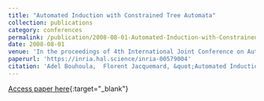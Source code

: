 ```yaml
---
title: "Automated Induction with Constrained Tree Automata"
collection: publications
category: conferences
permalink: /publication/2008-08-01-Automated-Induction-with-Constrained-Tree-Automata
date: 2008-08-01
venue: 'In the proceedings of 4th International Joint Conference on Automated Reasoning (IJCAR), Springer LNAI vol. 5195'
paperurl: 'https://inria.hal.science/inria-00579004'
citation: 'Adel Bouhoula,  Florent Jacquemard, &quot;Automated Induction with Constrained Tree Automata&quot; In the proceedings of of 4th International Joint Conference on Automated Reasoning (IJCAR), Springer LNAI vol. 5195, 2008.'
---
```

[Access paper here](https://dx.doi.org/10.1007/978-3-540-71070-7_44){:target="_blank"}
